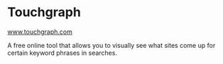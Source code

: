 # Touchgraph

www.touchgraph.com

A free online tool that allows you to visually see what sites come up for certain keyword phrases in searches.